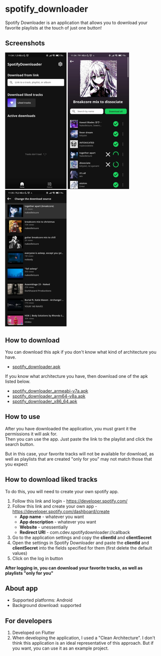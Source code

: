 # spotify_downloader

Spotify Downloader is an application that allows you to download your favorite playlists at the touch of just one button!

## Screenshots

<img src="https://github.com/C0ntrolDev/spotify_downloader/blob/main/github_images/main_screen.jpg" width="200" /> <img src="https://github.com/C0ntrolDev/spotify_downloader/blob/main/github_images/playlist_screen.jpg" width="200" /> <img src="https://github.com/C0ntrolDev/spotify_downloader/blob/main/github_images/change_source_screen.jpg" width="200" />


## How to download

You can download this apk if you don't know what kind of architecture you have.
- [spotify_downloader.apk](https://github.com/C0ntrolDev/spotify_downloader/releases/download/v1.0.2/spotify_downloader.apk)

If you know what architecture you have, then download one of the apk listed below.
- [spotify_downloader_armeabi-v7a.apk](https://github.com/C0ntrolDev/spotify_downloader/releases/download/v1.0.2/spotify_downloader_v7a.apk)
- [spotify_downloader_arm64-v8a.apk](https://github.com/C0ntrolDev/spotify_downloader/releases/download/v1.0.2/spotify_downloader_arm64-v8a.apk)
- [spotify_downloader_x86_64.apk](https://github.com/C0ntrolDev/spotify_downloader/releases/download/v1.0.2/spotify_downloader_x86_64.apk)

## How to use

After you have downloaded the application, you must grant it the permissions it will ask for.   
Then you can use the app. Just paste the link to the playlist and click the search button.

But in this case, your favorite tracks will not be available for download, as well as playlists that are created "only for you" may not match those that you expect

## How to download liked tracks

To do this, you will need to create your own spotify app.
1. Follow this link and login - https://developer.spotify.com/
2. Follow this link and create your own app - https://developer.spotify.com/dashboard/create  
   - __App name__ - whatever you want
   - __App description__ - whatever you want
   - __Website__ - unessentially
   - __Redirect URI__ - com.cdev.spotifydownloader://callback
3. Go to the application settings and copy the __clientId__ and __clientSecret__
4. Open the settings in Spotify Downloader and paste the __clientId__ and __clientSecret__ into the fields specified for them (first delete the default values)
5. Click on the log in button

__After logging in, you can download your favorite tracks, as well as playlists "only for you"__

## About app
- Supported platforms: Android
- Background download: supported

## For developers
1. Developed on Flutter
2. When developing the application, I used a "Clean Architecture". I don't think this application is an ideal representative of this approach. But if you want, you can use it as an example project.
